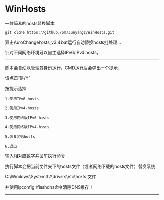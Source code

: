 # WinHosts 




一款简易的hosts替换脚本

```
git clone https://github.com/Junyangz/WinHosts.git 
```

双击AutoChangehosts_v3.4.bat运行自动替换hosts批处理...

针对不同网络环境可以自主选择IPv6/IPv4 hosts。

---

脚本会自动以管理员身份运行，CMD运行后会弹出一个提示，

请点击“是/Y”


按提示选择

 	1.使用IPv6-hosts

	2.使用IPv4-hosts
	
	3.使用网络版IPv6-hosts
	
	4.使用网络版IPv4-hosts

	5.恢复初始hosts

	6.退出

输入相对应数字并回车执行命令

执行脚本会把当前文件夹下的hosts文件（或者网络下载的hosts文件）替换系统

C:\Windows\System32\drivers\etc\hosts 文件

并使用ipconfig /flushdns命令清除DNS缓存！

---
